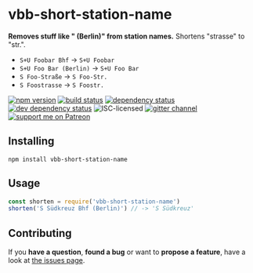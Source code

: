# vbb-short-station-name

**Removes stuff like " (Berlin)" from station names.** Shortens "strasse" to "str.".

- `S+U Foobar Bhf` -> `S+U Foobar`
- `S+U Foo Bar (Berlin)` -> `S+U Foo Bar`
- `S Foo-Straße` -> `S Foo-Str.`
- `S Foostrasse` -> `S Foostr.`

[![npm version](https://img.shields.io/npm/v/vbb-short-station-name.svg)](https://www.npmjs.com/package/vbb-short-station-name)
[![build status](https://img.shields.io/travis/derhuerst/vbb-short-station-name.svg)](https://travis-ci.org/derhuerst/vbb-short-station-name)
[![dependency status](https://img.shields.io/david/derhuerst/vbb-short-station-name.svg)](https://david-dm.org/derhuerst/vbb-short-station-name)
[![dev dependency status](https://img.shields.io/david/dev/derhuerst/vbb-short-station-name.svg)](https://david-dm.org/derhuerst/vbb-short-station-name#info=devDependencies)
![ISC-licensed](https://img.shields.io/github/license/derhuerst/vbb-short-station-name.svg)
[![gitter channel](https://badges.gitter.im/derhuerst/vbb-rest.svg)](https://gitter.im/derhuerst/vbb-rest)
[![support me on Patreon](https://img.shields.io/badge/support%20me-on%20patreon-fa7664.svg)](https://patreon.com/derhuerst)


## Installing

```shell
npm install vbb-short-station-name
```


## Usage

```js
const shorten = require('vbb-short-station-name')
shorten('S Südkreuz Bhf (Berlin)') // -> 'S Südkreuz'
```


## Contributing

If you **have a question**, **found a bug** or want to **propose a feature**, have a look at [the issues page](https://github.com/derhuerst/vbb-short-station-name/issues).
